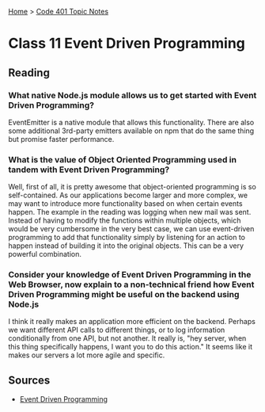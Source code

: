 [Home](../README.md) > [Code 401 Topic Notes](../401topicNotes.md)

# Class 11 Event Driven Programming

## Reading

### What native Node.js module allows us to get started with Event Driven Programming?

EventEmitter is a native module that allows this functionality. There are also some additional 3rd-party emitters available on npm that do the same thing but promise faster performance.

### What is the value of Object Oriented Programming used in tandem with Event Driven Programming?

Well, first of all, it is pretty awesome that object-oriented programming is so self-contained. As our applications become larger and more complex, we may want to introduce more functionality based on when certain events happen. The example in the reading was logging when new mail was sent. Instead of having to modify the functions within multiple objects, which would be very cumbersome in the very best case, we can use event-driven programming to add that functionality simply by listening for an action to happen instead of building it into the original objects. This can be a very powerful combination.

### Consider your knowledge of Event Driven Programming in the Web Browser, now explain to a non-technical friend how Event Driven Programming might be useful on the backend using Node.js

I think it really makes an application more efficient on the backend. Perhaps we want different API calls to different things, or to log information conditionally from one API, but not another. It really is, "hey server, when this thing specifically happens, I want you to do this action." It seems like it makes our servers a lot more agile and specific.

## Sources

- [Event Driven Programming](https://www.digitalocean.com/community/tutorials/nodejs-event-driven-programming)

